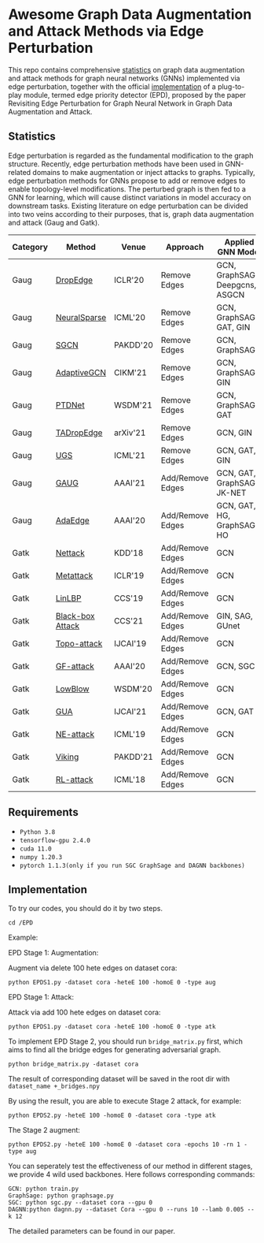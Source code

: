 # Awesome Graph Data Augmentation and Attack Methods via Edge Perturbation
This repo contains comprehensive [statistics](#statistics) on graph data augmentation and attack methods for graph neural networks (GNNs) implemented via edge perturbation, together with the official [implementation](#implementation) of a plug-to-play module, termed edge priority detector (EPD), proposed by the paper Revisiting Edge Perturbation for Graph Neural Network in Graph Data Augmentation and Attack.



## Statistics
Edge perturbation is regarded as the fundamental modification to the graph structure. Recently, edge perturbation methods have been used in GNN-related domains to make augmentation or inject attacks to graphs. Typically, edge perturbation methods for GNNs propose to add or remove edges to enable topology-level modifications. The perturbed graph is then fed to a GNN for learning, which will cause distinct variations in model accuracy on downstream tasks. Existing literature on edge perturbation can be divided into two veins according to their purposes, that is, graph data augmentation and attack (Gaug and Gatk).


<div align="center">
  
| Category | Method | Venue | Approach | Applied GNN Model | Task | Code |
| ---------- | ----------- | ----------- | ----------- | ----------- |  ----------- | ----------- |
| Gaug | [DropEdge](https://arxiv.org/abs/1907.10903) | ICLR'20 | Remove Edges | GCN, GraphSAGE, Deepgcns, ASGCN | Node Classification | [Available](https://github.com/DropEdge/DropEdge) |
| Gaug | [NeuralSparse](https://proceedings.mlr.press/v119/zheng20d.html) | ICML'20 | Remove Edges | GCN, GraphSAGE, GAT, GIN | NC | - | 
| Gaug | [SGCN](https://link.springer.com/chapter/10.1007/978-3-030-47426-3_22) | PAKDD'20 | Remove Edges | GCN, GraphSAGE | NC | [Available](https://github.com/shuaishiliu/SGCN) |
| Gaug | [AdaptiveGCN](https://dl.acm.org/doi/abs/10.1145/3459637.3482049) | CIKM'21 | Remove Edges | GCN, GraphSAGE, GIN | NC | [Available](https://github.com/GuangmingZhu/AdaptiveGCN) |
| Gaug | [PTDNet](https://dl.acm.org/doi/abs/10.1145/3437963.3441734) | WSDM'21 | Remove Edges | GCN, GraphSAGE, GAT | NC & LP | [Available](https://github.com/flyingdoog/PTDNet) |
| Gaug | [TADropEdge](https://arxiv.org/abs/2106.02892) | arXiv'21 | Remove Edges | GCN, GIN | NC & GC | -
| Gaug | [UGS](http://proceedings.mlr.press/v139/chen21p.html?ref=https://githubhelp.com) | ICML'21 | Remove Edges | GCN, GAT, GIN | NC & LP | [Available](https://github.com/VITA-Group/Unified-LTH-GNN)
| Gaug | [GAUG](https://ojs.aaai.org/index.php/AAAI/article/view/17315) | AAAI'21 | Add/Remove Edges | GCN, GAT, GraphSAGE, JK-NET | NC | [Available](https://github.com/zhao-tong/GAug)
| Gaug | [AdaEdge](https://ojs.aaai.org/index.php/AAAI/article/view/5747) | AAAI'20 | Add/Remove Edges | GCN, GAT, HG, GraphSAGE, HO | NC | [Available](https://github.com/victorchen96/MadGap/tree/master)
| Gatk | [Nettack](https://dl.acm.org/doi/abs/10.1145/3219819.3220078) | KDD'18 | Add/Remove Edges | GCN | NC | [Available](https://github.com/danielzuegner/nettack)
| Gatk | [Metattack](https://arxiv.org/abs/1902.08412) | ICLR'19 | Add/Remove Edges | GCN | NC | [Available](https://github.com/danielzuegner/gnn-meta-attack)
| Gatk | [LinLBP](https://dl.acm.org/doi/abs/10.1145/3319535.3354206) | CCS'19 | Add/Remove Edges | GCN | NC | -
| Gatk | [Black-box Attack](https://arxiv.org/abs/2108.09513) | CCS'21 | Add/Remove Edges | GIN, SAG, GUnet | GC | [Available](https://github.com/mujm/CCS21_GNNattack)
| Gatk | [Topo-attack](https://ieeexplore.ieee.org/document/9046288) | IJCAI'19 | Add/Remove Edges | GCN | NC | [Available](https://github.com/KaidiXu/GCN_ADV_Train)
| Gatk | [GF-attack](https://arxiv.org/abs/1908.01297) | AAAI'20 | Add/Remove Edges | GCN, SGC | NC | [Available](https://github.com/SwiftieH/GFAttack)
| Gatk | [LowBlow](https://dl.acm.org/doi/abs/10.1145/3336191.3371789) | WSDM'20 | Add/Remove Edges | GCN | NC | -
| Gatk | [GUA](https://arxiv.org/abs/2002.04784) | IJCAI'21 | Add/Remove Edges | GCN, GAT | NC | [Available](https://github.com/chisam0217/Graph-Universal-Attack)
| Gatk | [NE-attack](https://arxiv.org/abs/1809.01093) | ICML'19 | Add/Remove Edges | GCN | NC & LP | [Available](https://github.com/abojchevski/node_embedding_attack)
| Gatk | [Viking](https://arxiv.org/abs/2102.07164) | PAKDD'21 | Add/Remove Edges | GCN | NC & LP | [Available](https://github.com/virresh/viking)
| Gatk | [RL-attack](https://arxiv.org/abs/1806.02371) | ICML'18 | Add/Remove Edges | GCN | NC & GC | [Available](https://github.com/Hanjun-Dai/graph_adversarial_attack)




</div>

## Requirements
* `Python 3.8`
* `tensorflow-gpu 2.4.0`
* `cuda 11.0`
* `numpy 1.20.3`
* `pytorch 1.1.3(only if you run SGC GraphSage and DAGNN backbones)`
## Implementation

To try our codes, you should do it by two steps.

`cd /EPD` <br>

Example:

EPD Stage 1: Augmentation: 

Augment via delete 100 hete edges on dataset cora:
```
python EPDS1.py -dataset cora -heteE 100 -homoE 0 -type aug
```
EPD Stage 1: Attack: 

Attack via add 100 hete edges on dataset cora:
```
python EPDS1.py -dataset cora -heteE 100 -homoE 0 -type atk
```

To implement EPD Stage 2, you should run `bridge_matrix.py` first, which aims to find all the bridge edges for generating adversarial graph.

```
python bridge_matrix.py -dataset cora
```
The result of corresponding dataset will be saved in the root dir with `dataset_name +_bridges.npy`

By using the result, you are able to execute Stage 2 attack, for example:

```
python EPDS2.py -heteE 100 -homoE 0 -dataset cora -type atk
```

The Stage 2 augment:

```
python EPDS2.py -heteE 100 -homoE 0 -dataset cora -epochs 10 -rn 1 -type aug 
```

You can seperately test the effectiveness of our method in different stages, we provide 4 wild used backbones. Here follows corresponding commands:
```
GCN: python train.py
GraphSage: python graphsage.py
SGC: python sgc.py --dataset cora --gpu 0
DAGNN:python dagnn.py --dataset Cora --gpu 0 --runs 10 --lamb 0.005 --k 12
```
The detailed parameters can be found in our paper.
